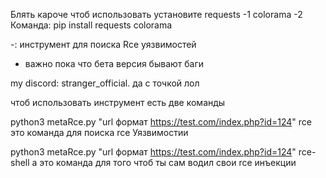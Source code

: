Блять кароче чтоб использовать установите
requests -1
colorama -2
Команда: 
pip install requests colorama


-: инструмент для поиска Rce уязвимостей
- важно пока что бета версия бывают баги

my discord: stranger_official.
да с точкой лол

чтоб использовать инструмент есть две команды 

python3 metaRce.py "url формат https://test.com/index.php?id=124" rce
это команда для поиска rce Уязвимостии


python3 metaRce.py "url формат https://test.com/index.php?id=124" rce-shell
а это команда для того чтоб ты сам водил свои rce инъекции 

